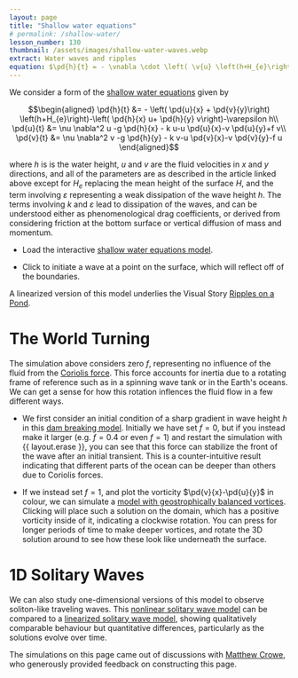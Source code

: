 ```yaml
---
layout: page
title: "Shallow water equations"
# permalink: /shallow-water/
lesson_number: 130
thumbnail: /assets/images/shallow-water-waves.webp
extract: Water waves and ripples
equation: $\pd{h}{t} = - \vnabla \cdot \left( \v{u} \left(h+H_{e}\right)\right)$, $\pd{\v{u}}{t} = \nu \nabla^2  {\v{u}} -g \vnabla h - k {\v{u}}-({\v{u}}\cdot \vnabla){\v{u}}+\v{f}\times \v{u}$
---
```


We consider a form of the [shallow water equations](https://en.wikipedia.org/wiki/Shallow_water_equations) given by

$$\begin{aligned}
      \pd{h}{t} &= - \left( \pd{u}{x} +  \pd{v}{y}\right) \left(h+H_{e}\right)-\left( \pd{h}{x} u+ \pd{h}{y} v\right)-\varepsilon h\\
      \pd{u}{t} &= \nu \nabla^2  u -g \pd{h}{x} - k u-u  \pd{u}{x}-v  \pd{u}{y}+f v\\
      \pd{v}{t} &= \nu \nabla^2  v -g  \pd{h}{y} - k v-u  \pd{v}{x}-v  \pd{v}{y}-f u
    \end{aligned}$$
    
where $h$ is is the water height, $u$ and $v$ are the fluid velocities in $x$ and $y$ directions, and all of the parameters are as described in the article linked above except for $H_e$ replacing the mean height of the surface $H$, and the term involving $\varepsilon$ representing a weak dissipation of the wave height $h$. The terms involving $k$ and $\varepsilon$ lead to dissipation of the waves, and can be understood either as phenomenological drag coefficients, or derived from considering friction at the bottom surface or vertical diffusion of mass and momentum.

* Load the interactive [shallow water equations model](/sim/?preset=ShallowWaterEqns).

* Click to initiate a wave at a point on the surface, which will reflect off of the boundaries.

A linearized version of this model underlies the Visual Story [Ripples on a Pond](/visual-stories/ripples).

# The World Turning

The simulation above considers zero $f$, representing no influence of the fluid from the [Coriolis force](https://en.wikipedia.org/wiki/Coriolis_force). This force accounts for inertia due to a rotating frame of reference such as in a spinning wave tank or in the Earth's oceans. We can get a sense for how this rotation inflences the fluid flow in a few different ways.

* We first consider an initial condition of a sharp gradient in wave height $h$ in this [dam breaking model](/sim/?preset=ShallowWaterEqnsVorticalSolitons). Initially we have set $f=0$, but if you instead make it larger (e.g. $f=0.4$ or even $f=1$) and restart the simulation with {{ layout.erase }}, you can see that this force can stabilize the front of the wave after an initial transient. This is a counter-intuitive result indicating that different parts of the ocean can be deeper than others due to Coriolis forces.

* If we instead set $f=1$, and plot the vorticity $\pd{v}{x}-\pd{u}{y}$ in colour, we can simulate a [model with geostrophically balanced vortices](/sim/?preset=ShallowWaterEqnsVorticalSolitons). Clicking will place such a solution on the domain, which has a positive vorticity inside of it, indicating a clockwise rotation. You can press for longer periods of time to make deeper vortices, and rotate the 3D solution around to see how these look like underneath the surface.

# 1D Solitary Waves

We can also study one-dimensional versions of this model to observe soliton-like traveling waves. This [nonlinear solitary wave model](/sim/?preset=1DShallowWaterEqns) can be compared to a [linearized solitary wave model](/sim/?preset=1DLinearizedShallowWaterEqns), showing qualitatively comparable behaviour but quantitative differences, particularly as the solutions evolve over time.

The simulations on this page came out of discussions with [Matthew Crowe](https://mncrowe.github.io/), who generously provided feedback on constructing this page.
